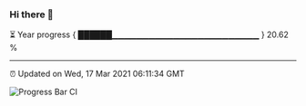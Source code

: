 ### Hi there 👋

⏳ Year progress { ██████▁▁▁▁▁▁▁▁▁▁▁▁▁▁▁▁▁▁▁▁▁▁▁▁ } 20.62 %

---

⏰ Updated on Wed, 17 Mar 2021 06:11:34 GMT

![Progress Bar CI](https://github.com/liununu/liununu/workflows/Progress%20Bar%20CI/badge.svg)
